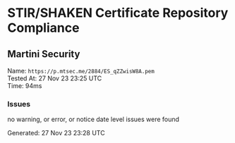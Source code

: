 # STIR/SHAKEN Certificate Repository Compliance

## Martini Security

Name: `https://p.mtsec.me/2884/ES_qZZwisW8A.pem`\
Tested At: 27 Nov 23 23:25 UTC\
Time: 94ms

### Issues

no warning, or error, or notice date level issues were found

Generated: 27 Nov 23 23:28 UTC